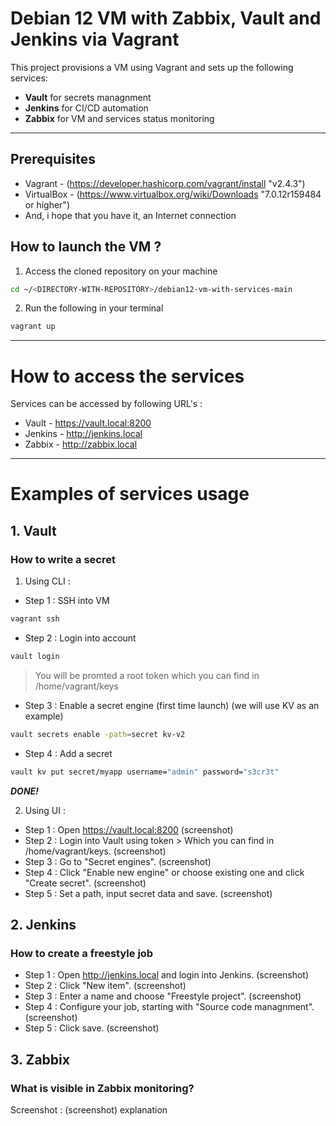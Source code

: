 # Debian 12 VM with Zabbix, Vault and Jenkins via Vagrant
This project provisions a VM using Vagrant and sets up the following services:
- **Vault** for secrets managnment
- **Jenkins** for CI/CD automation
- **Zabbix** for VM and services status monitoring
---
## Prerequisites
- Vagrant - (https://developer.hashicorp.com/vagrant/install "v2.4.3")
- VirtualBox - (https://www.virtualbox.org/wiki/Downloads "7.0.12r159484 or higher")
- And, i hope that you have it, an Internet connection
## How to launch the VM ?
1. Access the cloned repository on your machine
```bash
cd ~/<DIRECTORY-WITH-REPOSITORY>/debian12-vm-with-services-main
```  
2. Run the following in your terminal
```bash
vagrant up
```
---

# How to access the services 
Services can be accessed by following URL's :
- Vault - https://vault.local:8200
- Jenkins - http://jenkins.local
- Zabbix - http://zabbix.local

---
# Examples of services usage
## 1. Vault
### How to write a secret
1. Using CLI :
  * Step 1 : SSH into VM
  ```bash
  vagrant ssh
  ```
  * Step 2 : Login into account
  ```bash
  vault login
  ```
  > You will be promted a root token which you can find in /home/vagrant/keys

  * Step 3 : Enable a secret engine (first time launch) (we will use KV as an example)
  ```bash
  vault secrets enable -path=secret kv-v2
  ```
  * Step 4 : Add a secret 
  ```bash
  vault kv put secret/myapp username="admin" password="s3cr3t"
  ```
**_DONE!_**

2. Using UI :
  * Step 1 : Open https://vault.local:8200
  (screenshot)
  * Step 2 : Login into Vault using token > Which you can find in /home/vagrant/keys. 
  (screenshot)
  * Step 3 : Go to "Secret engines".
  (screenshot)
  * Step 4 : Click "Enable new engine" or choose existing one and click "Create secret".
  (screenshot)
  * Step 5 : Set a path, input secret data and save.
  (screenshot)

## 2. Jenkins
###  How to create a freestyle job
  * Step 1 : Open http://jenkins.local and login into Jenkins.
  (screenshot)
  * Step 2 : Click "New item".
  (screenshot)
  * Step 3 : Enter a name and choose "Freestyle project".
  (screenshot)
  * Step 4 : Configure your job, starting with "Source code managnment".
  (screenshot)
  * Step 5 : Click save.
  (screenshot)

## 3. Zabbix
### What is visible in Zabbix monitoring?
Screenshot :
(screenshot)
explanation


